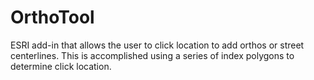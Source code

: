 # OrthoTool
ESRI add-in that allows the user to click location to add orthos or street centerlines. This is accomplished using a series of index polygons to determine click location.
